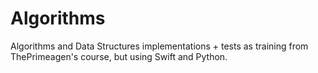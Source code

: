 # Algorithms
Algorithms and Data Structures implementations + tests as training from ThePrimeagen's course, but using Swift and Python.